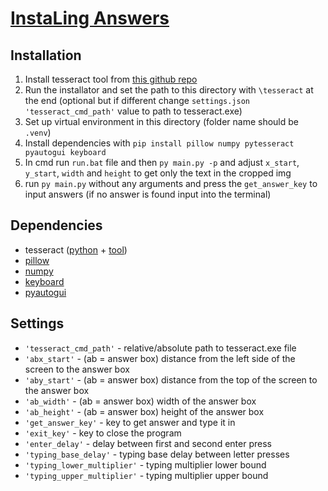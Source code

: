 # [InstaLing Answers](https://instaling.pl/teacher.php?page=login)

## Installation

1. Install tesseract tool from [this github repo](https://github.com/UB-Mannheim/tesseract/wiki)
2. Run the installator and set the path to this directory with `\tesseract` at the end (optional but if different change `settings.json` `'tesseract_cmd_path'` value to path to tesseract.exe)
3. Set up virtual environment in this directory (folder name should be `.venv`)
4. Install dependencies with `pip install pillow numpy pytesseract pyautogui keyboard`
5. In cmd run `run.bat` file and then `py main.py -p` and adjust `x_start`, `y_start`, `width` and `height` to get only the text in the cropped img
6. run `py main.py` without any arguments and press the `get_answer_key` to input answers (if no answer is found input into the terminal)

## Dependencies

- tesseract ([python](https://pypi.org/project/pytesseract/) + [tool](https://github.com/UB-Mannheim/tesseract/wiki))
- [pillow](https://pypi.org/project/pillow/)
- [numpy](https://pypi.org/project/numpy/)
- [keyboard](https://pypi.org/project/keyboard/)
- [pyautogui](https://pypi.org/project/PyAutoGUI/)

## Settings

- `'tesseract_cmd_path'` - relative/absolute path to tesseract.exe file
- `'abx_start'` - (ab = answer box) distance from the left side of the screen to the answer box
- `'aby_start'` - (ab = answer box) distance from the top of the screen to the answer box
- `'ab_width'` - (ab = answer box) width of the answer box
- `'ab_height'` - (ab = answer box) height of the answer box
- `'get_answer_key'` - key to get answer and type it in
- `'exit_key'` - key to close the program
- `'enter_delay'` - delay between first and second enter press
- `'typing_base_delay'` - typing base delay between letter presses
- `'typing_lower_multiplier'` - typing multiplier lower bound
- `'typing_upper_multiplier'` - typing multiplier upper bound

